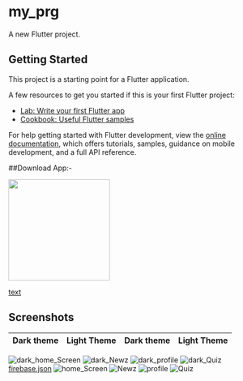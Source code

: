 # my_prg

A new Flutter project.

## Getting Started

This project is a starting point for a Flutter application.

A few resources to get you started if this is your first Flutter project:

- [Lab: Write your first Flutter app](https://docs.flutter.dev/get-started/codelab)
- [Cookbook: Useful Flutter samples](https://docs.flutter.dev/cookbook)

For help getting started with Flutter development, view the
[online documentation](https://docs.flutter.dev/), which offers tutorials,
samples, guidance on mobile development, and a full API reference.

##Download App:-

<a href="https://github.com/TheAlphamerc/flutter_news_app/releases/download/v1.0.0/app-release.apk">
<img src="https://playerzon.com/asset/download.png" width="200"></img></a>


[text](build/app/outputs/flutter-apk/app-release.apk)


## Screenshots

Dark theme               |  Light Theme               | Dark theme               |  Light Theme
:-------------------------:|:-------------------------:|:-------------------------:|:-------------------------
![dark_home_Screen](https://github.com/user-attachments/assets/5b1cf9fc-f546-4d91-b08f-d0cccbba30da)
![dark_Newz](https://github.com/user-attachments/assets/95c59a78-a698-4f32-be4d-02b24ae68fa0)
![dark_profile](https://github.com/user-attachments/assets/ccf88556-7744-4794-a23c-24368be007c9)
![dark_Quiz](https://github.com/user-attachments/assets/86c19733-57d6-4fdb-a09f-f62100c314e0)
[firebase.json](https://github.com/user-attachments/files/16907456/firebase.json)
![home_Screen](https://github.com/user-attachments/assets/8057a9dc-d745-44bd-92bf-f1d58adec857)
![Newz](https://github.com/user-attachments/assets/cd15e61d-9ac1-4503-ab3e-60faff7f72ae)
![profile](https://github.com/user-attachments/assets/57734f27-d5d6-49a3-8193-eb46502013e5)
![Quiz](https://github.com/user-attachments/assets/eade5941-2cb2-445e-851c-495e6dfdf5c3)